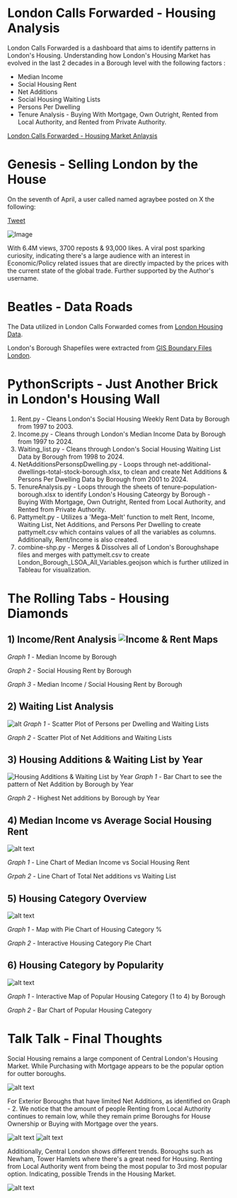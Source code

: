 # London Calls Forwarded - Housing Analysis 

London Calls Forwarded is a dashboard that aims to identify patterns in London's Housing. Understanding how London's Housing Market has evolved in the last 2 decades in a Borough level with the following factors :
* Median Income
* Social Housing Rent
* Net Additions
* Social Housing Waiting Lists
* Persons Per Dwelling
* Tenure Analysis - Buying With Mortgage, Own Outright, Rented from Local Authority, and Rented from Private Authority.

[London Calls Forwarded - Housing Market Anlaysis](https://x.com/agraybee/status/1909266463279440223)

# Genesis - Selling London by the House

On the seventh of April, a user called named agraybee posted on X the following: 

[Tweet](https://x.com/agraybee/status/1909266463279440223)

![Image](image.png)

With 6.4M views, 3700 reposts & 93,000 likes. A viral post sparking curiosity, indicating there's a large audience with an interest in Economic/Policy related issues that are directly impacted by the prices with the current state of the global trade. Further supported by the Author's username.

# Beatles - Data Roads
The Data utilized in London Calls Forwarded comes from [London Housing Data](https://data.london.gov.uk/housing).


London's Borough Shapefiles were extracted from
[GIS Boundary Files London](https://data.london.gov.uk/dataset/statistical-gis-boundary-files-london).

# PythonScripts - Just Another Brick in London's Housing Wall
1) Rent.py - Cleans London's Social Housing Weekly Rent Data by Borough from 1997 to 2003.
2) Income.py - Cleans through London's Median Income Data by Borough from 1997 to 2024.
3) Waiting_list.py - Cleans through London's Social Housing Waiting List Data by Borough from 1998 to 2024. 
4) NetAdditionsPersonspDwelling.py - Loops through net-additional-dwellings-total-stock-borough.xlsx, to clean and create Net Additions & Persons Per Dwelling Data by Borough from 2001 to 2024.
5) TenureAnalysis.py - Loops through the sheets of tenure-population-borough.xlsx to identify London's Housing Cateorgy by Borough - Buying With Mortgage, Own Outright, Rented from Local Authority, and Rented from Private Authority. 
6) Pattymelt.py - Utilizes a 'Mega-Melt' function to melt Rent, Income, Waiting List, Net Additions, and Persons Per Dwelling to create pattymelt.csv which contains values of all the variables as columns. Additionally, Rent/Income is also created.
7) combine-shp.py - Merges & Dissolves all of London's Boroughshape files and merges with pattymelt.csv to create London_Borough_LSOA_All_Variables.geojson which is further utilized in Tableau for visualization.

# The Rolling Tabs - Housing Diamonds 

## 1) Income/Rent Analysis  ![Income & Rent Maps](image-1.png) 
*Graph 1* - Median Income by Borough

*Graph 2* - Social Housing Rent by Borough

*Graph 3* - Median Income / Social Housing Rent by Borough


## 2) Waiting List Analysis 
![alt ](image-2.png)
*Graph 1* - Scatter Plot of Persons per Dwelling and Waiting Lists 

*Graph 2* - Scatter Plot of Net Additions and Waiting Lists 
## 3) Housing Additions & Waiting List by Year 
![Housing Additions & Waiting List by Year](image-3.png)
*Graph 1* - Bar Chart to see the pattern of Net Addition by Borough by Year

*Graph 2* - Highest Net additions by Borough by Year

## 4) Median Income vs Average Social Housing Rent 
![alt text](image-4.png)

*Graph 1* - Line Chart of Median Income vs Social Housing Rent

*Grpah 2* - Line Chart of Total Net additions vs Waiting List 

## 5) Housing Category Overview
![alt text](image-6.png)

*Graph 1* - Map with Pie Chart of Housing Category %

*Graph 2* - Interactive Housing Category Pie Chart 

## 6) Housing Category by Popularity
![alt text](image-7.png)

*Graph 1* - Interactive Map of Popular Housing Category (1 to 4) by Borough 

*Graph 2* - Bar Chart of Popular Housing Category 

# Talk Talk - Final Thoughts

Social Housing remains a large component of Central London's Housing Market. While Purchasing with Mortgage appears to be the popular option for outter boroughs.

![alt text](image-12.png)

For Exterior Boroughs that have limited Net Additions, as identified on Graph - 2. We notice that the amount of people Renting from Local Authority continues to remain low, while they remain prime Boroughs for House Ownership or Buying with Mortgage over the years. 

![alt text](image-8.png)
![alt text](image-10.png)


Additionally, Central London shows different trends. Boroughs such as Newham, Tower Hamlets where there's a great need for Housing. Renting from Local Authority went from being the most popular to 3rd most popular option. Indicating, possible Trends in the Housing Market.

![alt text](image-11.png)

